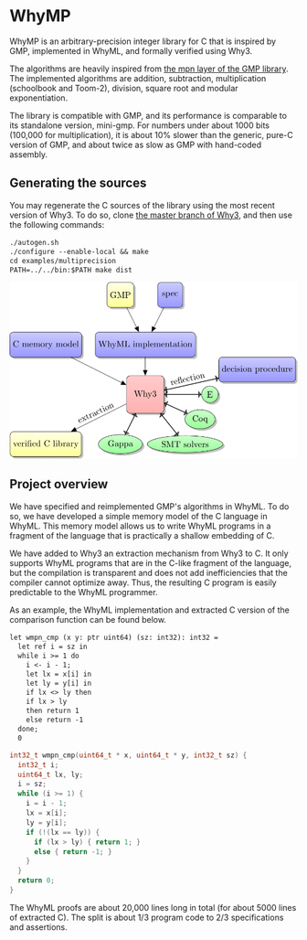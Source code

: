 # WhyMP

WhyMP  is an arbitrary-precision integer library for C that is inspired by GMP, implemented in WhyML, and formally verified using Why3.

The algorithms are heavily inspired from [the mpn layer of the GMP library](https://gmplib.org/manual/Low_002dlevel-Functions.html). The implemented algorithms are addition, subtraction, multiplication (schoolbook and Toom-2), division, square root and modular exponentiation.

The library is compatible with GMP, and its performance is comparable to its standalone version, mini-gmp. For numbers under about 1000 bits (100,000 for multiplication), it is about 10% slower than the generic, pure-C version of GMP, and about twice as slow as GMP with hand-coded assembly.

## Generating the sources

You may regenerate the C sources of the library using the most recent version of Why3.
To do so, clone [the master branch of Why3](https://gitlab.inria.fr/why3/why3), and then use the following commands:

    ./autogen.sh
    ./configure --enable-local && make
    cd examples/multiprecision
    PATH=../../bin:$PATH make dist

![Overview of the project as a graph](img/over-1.png "Overview of the project as a graph")

## Project overview

We have specified and reimplemented GMP's algorithms in WhyML. To do so, we have developed a simple memory model of the C language in WhyML. This memory model allows us to write WhyML programs in a fragment of the language that is practically a shallow embedding of C.

We have added to Why3 an extraction mechanism from Why3 to C. It only supports WhyML programs that are in the C-like fragment of the language, but the compilation is transparent and does not add inefficiencies that the compiler cannot optimize away. Thus, the resulting C program is easily predictable to the WhyML programmer.

As an example, the WhyML implementation and extracted C version of the comparison function can be found below.

    let wmpn_cmp (x y: ptr uint64) (sz: int32): int32 =
      let ref i = sz in
      while i >= 1 do
        i <- i - 1;
        let lx = x[i] in
        let ly = y[i] in
        if lx <> ly then
        if lx > ly
        then return 1
        else return -1
      done;
      0

```c
int32_t wmpn_cmp(uint64_t * x, uint64_t * y, int32_t sz) {
  int32_t i;
  uint64_t lx, ly;
  i = sz;
  while (i >= 1) {
    i = i - 1;
    lx = x[i];
    ly = y[i];
    if (!(lx == ly)) {
      if (lx > ly) { return 1; }
      else { return -1; }
    }
  }
  return 0;
}
```
The WhyML proofs are about 20,000 lines long in total (for about 5000 lines of extracted C). The split is about 1/3 program code to 2/3 specifications and assertions.